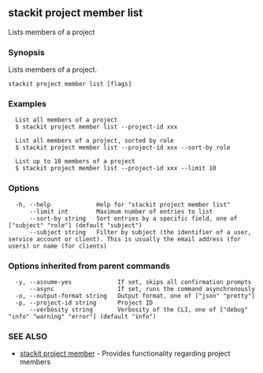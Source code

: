 ## stackit project member list

Lists members of a project

### Synopsis

Lists members of a project.

```
stackit project member list [flags]
```

### Examples

```
  List all members of a project
  $ stackit project member list --project-id xxx

  List all members of a project, sorted by role
  $ stackit project member list --project-id xxx --sort-by role

  List up to 10 members of a project
  $ stackit project member list --project-id xxx --limit 10
```

### Options

```
  -h, --help             Help for "stackit project member list"
      --limit int        Maximum number of entries to list
      --sort-by string   Sort entries by a specific field, one of ["subject" "role"] (default "subject")
      --subject string   Filter by subject (the identifier of a user, service account or client). This is usually the email address (for users) or name (for clients)
```

### Options inherited from parent commands

```
  -y, --assume-yes             If set, skips all confirmation prompts
      --async                  If set, runs the command asynchronously
  -o, --output-format string   Output format, one of ["json" "pretty"]
  -p, --project-id string      Project ID
      --verbosity string       Verbosity of the CLI, one of ["debug" "info" "warning" "error"] (default "info")
```

### SEE ALSO

* [stackit project member](./stackit_project_member.md)	 - Provides functionality regarding project members

